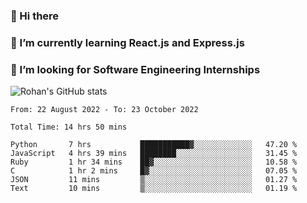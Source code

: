 ### 👋 Hi there 

<!--
**rohznmdev/rohznmdev** is a ✨ _special_ ✨ repository because its `README.md` (this file) appears on your GitHub profile.

Here are some ideas to get you started:

- 🔭 I’m currently working on ...
- 🌱 I’m currently learning Ruby and Ruby on Rails
- 👯 I’m looking to collaborate on ...
- 🤔 I’m looking for help with ...
- 💬 Ask me about ...
- 📫 How to reach me: ...
- 😄 Pronouns: ...
- ⚡ Fun fact: ...
-->
### 🌱 I’m currently learning React.js and Express.js
### 🤔 I’m looking for Software Engineering Internships
![Rohan's GitHub stats](https://github-readme-stats.vercel.app/api?username=rohznmdev&theme=dark&show_icons=true)

<!--START_SECTION:waka-->

```text
From: 22 August 2022 - To: 23 October 2022

Total Time: 14 hrs 50 mins

Python       7 hrs           ███████████▓░░░░░░░░░░░░░   47.20 %
JavaScript   4 hrs 39 mins   ████████░░░░░░░░░░░░░░░░░   31.45 %
Ruby         1 hr 34 mins    ██▓░░░░░░░░░░░░░░░░░░░░░░   10.58 %
C            1 hr 2 mins     █▓░░░░░░░░░░░░░░░░░░░░░░░   07.05 %
JSON         11 mins         ▒░░░░░░░░░░░░░░░░░░░░░░░░   01.27 %
Text         10 mins         ▒░░░░░░░░░░░░░░░░░░░░░░░░   01.19 %
```

<!--END_SECTION:waka-->
